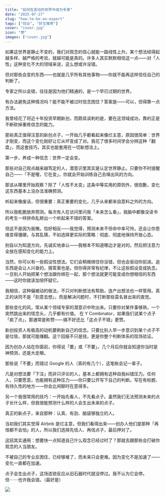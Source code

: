 ```yaml
---
title: "如何在变动的世界中成为专家"
date: "2025-07-27"
slug: "how-to-be-an-expert"
tags: ["创业", "好文推荐"]
cover: "cover.jpg"
icon: "😎"
images: ["cover.jpg"]
---
```

如果这世界是静止不变的，我们对观念的信心就能一路线性上升。某个想法经得起越多样、越严格的考验，就越可能是真的。许多人其实默默相信这一点——对「人性」这种变化不大的领域来说，这么想或许没错。



但对那些会变的东西——也就是几乎所有其他事物——你就不能再这样信任自己的判断了。



专家之所以会错，往往是因为他们精通的，是一个早已过期的世界。



有办法避免这种情况吗？能不能不被过时信念困住？答案是——可以，但得靠一点方法。



我曾经花了将近十年投资早期新创，而颇具讽刺的是，要在这领域成功，靠的正是不断砍掉重练信念的能力。



那些真正值得注意的新创点子，一开始几乎都看起来像烂主意，原因很简单：世界才刚变，而这个变化刚好让它从坏变成了对。我花了很多时间学会分辨这种「翻盘」，而这套技巧，其实也能套用在一切新想法上。



第一步，养成一种信念：世界一定会变。



那些对自己观点越来越笃定的人，潜意识里其实是认定世界静止。只要你不时提醒自己——「不是喔，它在变」，你就会开始训练自己去嗅出风的方向。



那该从哪里开始观察？除了「人性不太变」这条中等实用的原则外，很抱歉，变化这东西基本上没办法准确预测。



听起来像废话，但很重要：真正重要的变化，几乎从来都来自意料之外的方向。



所以我乾脆放弃预测。每次有人在访问里问我「未来怎么看」，我脑中都像没读书的考生一样拼命乱掰出一个听起来不错的答案。



但这不是因为我懒。恰好相反——我觉得，预测未来不但命中率可怜，还会让你思维变得僵硬。与其乱猜，不如选择更实际的策略：彻底、彻底地保持开放心态。



别自以为知道方向，先诚实地承认——我根本不知道哪边才是对的。然后把注意力全放在感知变化的能力上。



当然，你可以有一些假设性想法。它们会稍微绑住你没错，但也会驱动你前进。追东西是会让人兴奋的，猜答案也是。但你得非常有纪律，不让这些假设变成执念。
一旦别人开始把某个想法跟你绑在一起，那个想法就更可能变成你想相信的东西——这时你就该加倍怀疑它。



我相信，这种偏被动的做法，不只对判断想法有帮助，连产出想法也一样管用。真正的诀窍不是「刻意去想」，而是解决问题时，不打断那些莫名冒出来的直觉。



那些变化的风，常从某个领域专家的潜意识中吹出来。只要你对某件事够熟，一个突然跳出来的怪念头，几乎都有价值。
在 Y Combinator，如果我们说某个点子「疯了点」，那通常是称赞——搞不好还比「这点子不错」更赞。



新创投资人有极高的动机要刷新自己的信念。只要比别人早一步意识到某个点子不是垃圾，那就可能赚翻。这个回报不只是钱，更是你整个判断体系的现场验证。



因为创办人站在你面前，你得说「要」或「不要」，几个月后你就会知道你当时是神预测，还是大走眼。



那些说「不要」而错过 Google 的人（真的有几个），这笔帐会记一辈子。



凡是对想法要「下注」而非只评论的人，基本上都拥有这种自我纠错压力。任何人，只要愿意，也能拥有这种压力——你只要公开写下自己的判断。写在有标题、有持久性的地方——你会比闲聊时在意得多。



另一个我很常用的技巧：一开始先看人，不先看点子。虽然我们无法预测未来的点子长什么样，但我很能预测什么样的人会生出未来的点子。



真正的新点子，来自那种：认真、有劲、脑袋够独立的人。



当初我们其实觉得 Airbnb 是烂主意，但我们看得出来——创办人他们是那种「再怪都不会怕」的人，所以我们选择先信人、再信点子，最后押对了。



这招其实通用：想要快一点知道自己什么观念已经过时了？那就去跟那些会打破你观念的人当朋友。



不被自己的专业反困住，已经够难了，而未来只会更难。因为变化不是加速了——变化一直都在加速。



点子会生出点子，这场连锁反应从旧石器时代就没停过。我不认为它会停。
但⋯⋯也许我会错。（最好是）




![](https://prod-files-secure.s3.us-west-2.amazonaws.com/112d0858-5090-4d34-a606-b75eb8d65fd2/46476355-9cf3-4e99-9b7a-3531bc426380/1000202064.png?X-Amz-Algorithm=AWS4-HMAC-SHA256&X-Amz-Content-Sha256=UNSIGNED-PAYLOAD&X-Amz-Credential=ASIAZI2LB4662NOQSHD4%2F20250924%2Fus-west-2%2Fs3%2Faws4_request&X-Amz-Date=20250924T093232Z&X-Amz-Expires=3600&X-Amz-Security-Token=IQoJb3JpZ2luX2VjENH%2F%2F%2F%2F%2F%2F%2F%2F%2F%2FwEaCXVzLXdlc3QtMiJGMEQCIHm5WpGiQzPvX0Q8DP2conPsTaBmohRly93BYHRA%2Bkd5AiA0rkVERFYPw1rjTcnuRpW147lKQOsMruWlEEF6PDzQxyr%2FAwhZEAAaDDYzNzQyMzE4MzgwNSIM9V7M0v7XNq8S9qAnKtwDnzm4BlcAQ8r7TP2beElkm7QoqQUjy3j7NkE%2FsQJm43yQ2COr2Ghdl95agitHJlxMYjlERGCn22jp5vOZJJfI9zHouV05RZaU8BinvuxQ79MWIgCqrwEPstKQlem8Hy4DCJWk9rs2VXxZ52apYC%2BfoxtcedBc%2BPq6F2Y5gu2%2BYmLvnHPTCXE5B36tAtbbCRjQaJXs3vQiRbKIh9EgcvUYSFOQGkBNmyLcVkoDXhCeZKptbZT5ql0SKhJy4uxP%2BjGutUjR3pLYHYeKxEgo7rjTl54qlUmtEwAdnsVfg%2FbyF0TunZWyrqNCm5askUtlfaJBa04w81hevRsCDb%2F%2BpVNzXM5X99JM9Q6fSsGmyt3IiATEcAUW9n4%2BkhF9GbZj8kf6LZ%2FWHiNXpQRZphzN%2B9Y5YO%2BL1e%2BGf6Biv2X2IKhMTeA8KZrQqwaZBP44U72CdADJ6BOADZx3fcagBUmLYon%2FsTjmXDALTkdlVf3TsLlFKOlL9nW0ADKiocvtin%2BSLwGVPxOSp6dK872MHBJpEh5GMY%2BqjS7W6UTf8deSIoqYBnQ0691X2%2B8VV39%2BPCk5WcJMnedfc9vCd5WWQg8Kdcmd7qpo2gTYB850XvU8hfbrybDSb4dLNefHNWG0JRUw3dLOxgY6pgE%2BaGQFZJCuGX0iMkHLVtOs4BSHWINKRA9ieIrnhhTRQWVVB2fCkAev1n%2FV9qROePTc63p6KtvBEETTTrzNoAIjS4VKLfp0YivLJFgbY92kGUu7ujCanPaQkfwx1wBP80T%2F33pcXROchCAWOZI%2F6L7A9c1Z7QRhpd%2Bo1pLeLql3kQOk%2BVE0XwhIM%2Bgz11IAkP6iNI1lZ5pBg39oahGIApWYIz%2BuYMtB&X-Amz-Signature=c17bd9322b9f2db0d3f5463d8ac85ddeb0af61997c215a5c339bf202f6d51e84&X-Amz-SignedHeaders=host&x-amz-checksum-mode=ENABLED&x-id=GetObject)


